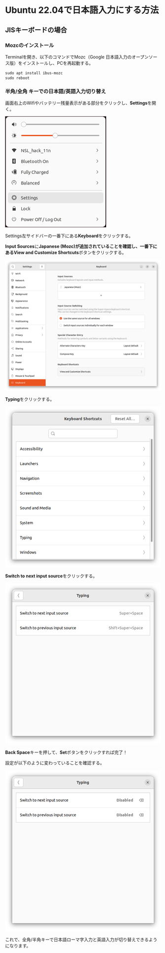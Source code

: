 # Ubuntu 22.04で日本語入力にする方法
## JISキーボードの場合
### Mozcのインストール
Terminalを開き、以下のコマンドでMozc（Google 日本語入力のオープンソース版）をインストールし、PCを再起動する。
```
sudo apt install ibus-mozc
sudo reboot
```

### 半角/全角 キーでの日本語/英語入力切り替え
画面右上のWifiやバッテリー残量表示がある部分をクリックし、**Settings**を開く。

![settings.png](images/Ubuntu2204JapaneseInput/settings.png)

Settings左サイドバーの一番下にある**Keyboard**をクリックする。

**Input Sources**に**Japanese (Mozc)**が追加されていることを確認し、一番下にある**View and Customize Shortcuts**ボタンをクリックする。

![keyboard.png](images/Ubuntu2204JapaneseInput/keyboard.png)

**Typing**をクリックする。

![typing.png](images/Ubuntu2204JapaneseInput/typing.png)

**Switch to next input source**をクリックする。

![switch.png](images/Ubuntu2204JapaneseInput/switch.png)

**Back Space**キーを押して、**Set**ボタンをクリックすれば完了！

設定が以下のように変わっていることを確認する。

![switch2.png](images/Ubuntu2204JapaneseInput/switch2.png)

これで、全角/半角キーで日本語ローマ字入力と英語入力が切り替えできるようになります。